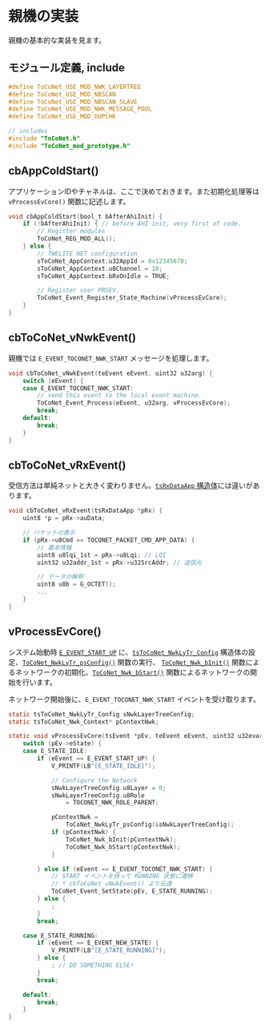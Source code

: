 # 親機の実装

親機の基本的な実装を見ます。

## モジュール定義, include

```c
#define ToCoNet_USE_MOD_NWK_LAYERTREE
#define ToCoNet_USE_MOD_NBSCAN
#define ToCoNet_USE_MOD_NBSCAN_SLAVE
#define ToCoNet_USE_MOD_NWK_MESSAGE_POOL
#define ToCoNet_USE_MOD_DUPCHK

// includes
#include "ToCoNet.h"
#include "ToCoNet_mod_prototype.h"
```

## cbAppColdStart()

アプリケーションIDやチャネルは、ここで決めておきます。また初期化処理等は ` vProcessEvCore()` 関数に記述します。

```c
void cbAppColdStart(bool_t bAfterAhiInit) {
	if (!bAfterAhiInit) { // before AHI init, very first of code.
		// Register modules
		ToCoNet_REG_MOD_ALL();
	} else {
		// TWELITE NET configuration
		sToCoNet_AppContext.u32AppId = 0x12345678;
		sToCoNet_AppContext.u8Channel = 18;
		sToCoNet_AppContext.bRxOnIdle = TRUE;

		// Register user PRSEV.
		ToCoNet_Event_Register_State_Machine(vProcessEvCore);
	}
}
```

## cbToCoNet_vNwkEvent()

 親機では `E_EVENT_TOCONET_NWK_START` メッセージを処理します。

```c
void cbToCoNet_vNwkEvent(teEvent eEvent, uint32 u32arg) {
	switch (eEvent) {
	case E_EVENT_TOCONET_NWK_START:
		// send this event to the local event machine.
		ToCoNet_Event_Process(eEvent, u32arg, vProcessEvCore);
		break;
	default:
		break;
	}
}
```

## cbToCoNet_vRxEvent()

受信方法は単純ネットと大きく変わりません。[`tsRxDataApp` 構造体](../../../twelite-net-api-ref/netto-api/structure/tsrxdataapp-netto.md)には違いがあります。

```c
void cbToCoNet_vRxEvent(tsRxDataApp *pRx) {
	uint8 *p = pRx->auData;

	// パケットの表示
	if (pRx->u8Cmd == TOCONET_PACKET_CMD_APP_DATA) {
		// 基本情報
		uint8 u8lqi_1st = pRx->u8Lqi; // LQI
		uint32 u32addr_1st = pRx->u32SrcAddr; // 送信元

		// データの解釈
		uint8 u8b = G_OCTET();
		...
	}
}
```

## vProcessEvCore()

システム始動時 [`E_EVENT_START_UP`](../../../twelite-net-api-ref/yzaibento/ibento.md) に、[`tsToCoNet_NwkLyTr_Config`](../../../twelite-net-api-ref/netto-api/layertree-netto/tstoconet_nwklytr_context.md) 構造体の設定、[`ToCoNet_NwkLyTr_psConfig()`](../../../twelite-net-api-ref/netto-api/layertree-netto/toconet_nwklytr_psconfig.md) 関数の実行、 [`ToCoNet_Nwk_bInit()`](../../../twelite-net-api-ref/netto-api/sys_callbacks/toconet_nwk_binit.md) 関数によるネットワークの初期化、[`ToCoNet_Nwk_bStart()`](../../../twelite-net-api-ref/netto-api/sys_callbacks/toconet_nwk_bstart.md) 関数によるネットワークの開始を行います。 

ネットワーク開始後に、`E_EVENT_TOCONET_NWK_START` イベントを受け取ります。 

```c
static tsToCoNet_NwkLyTr_Config sNwkLayerTreeConfig;
static tsToCoNet_Nwk_Context* pContextNwk;

static void vProcessEvCore(tsEvent *pEv, teEvent eEvent, uint32 u32evarg) {
	switch (pEv->eState) {
	case E_STATE_IDLE:
		if (eEvent == E_EVENT_START_UP) {
			V_PRINTF(LB"[E_STATE_IDLE]");

			// Configure the Network
			sNwkLayerTreeConfig.u8Layer = 0;
			sNwkLayerTreeConfig.u8Role 
				= TOCONET_NWK_ROLE_PARENT;

			pContextNwk =
				ToCoNet_NwkLyTr_psConfig(&sNwkLayerTreeConfig);
			if (pContextNwk) {
				ToCoNet_Nwk_bInit(pContextNwk);
				ToCoNet_Nwk_bStart(pContextNwk);
			}

		} else if (eEvent == E_EVENT_TOCONET_NWK_START) {
			// START イベントを持って RUNNING 状態に遷移
			// * cbToCoNet_vNwkEvent() より伝達
			ToCoNet_Event_SetState(pEv, E_STATE_RUNNING);
		} else {
			;
		}
		break;

	case E_STATE_RUNNING:
		if (eEvent == E_EVENT_NEW_STATE) {
			V_PRINTF(LB"[E_STATE_RUNNING]");
		} else {
			; // DO SOMETHING ELSE!
		}
		break;

	default:
		break;
	}
}

```

